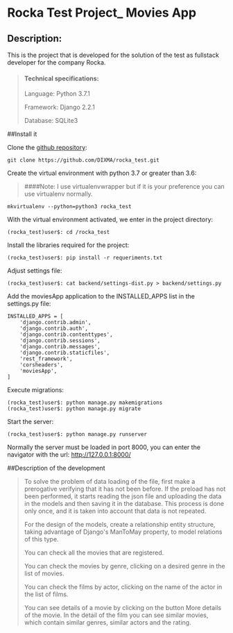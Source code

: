 # Rocka Test Project_ Movies App

## Description:
This is the project that is developed for the solution of the test as fullstack developer for the company Rocka.

> #### Technical specifications:
>Language: Python 3.7.1
>
>Framework: Django 2.2.1
>
>Database: SQLite3

##Install it

Clone the [github repository](https://github.com/DIXMA/rocka_test.git): 

```
git clone https://github.com/DIXMA/rocka_test.git
```

Create the virtual environment with python 3.7 or greater than 3.6:
> ####Note: 
> I use virtualenvwrapper but if it is your preference you can use virtualenv normally.
```
mkvirtualenv --python=python3 rocka_test
```

With the virtual environment activated, we enter in the project directory:
```
(rocka_test)user$: cd /rocka_test
```

Install the libraries required for the project:
```
(rocka_test)user$: pip install -r requeriments.txt
```

Adjust settings file:
```
(rocka_test)user$: cat backend/settings-dist.py > backend/settings.py
```

Add the moviesApp application to the INSTALLED_APPS list in the settings.py file:
```
INSTALLED_APPS = [
    'django.contrib.admin',
    'django.contrib.auth',
    'django.contrib.contenttypes',
    'django.contrib.sessions',
    'django.contrib.messages',
    'django.contrib.staticfiles',
    'rest_framework',
    'corsheaders',
    'moviesApp',
]
```

Execute migrations:
```
(rocka_test)user$: python manage.py makemigrations
(rocka_test)user$: python manage.py migrate
```

Start the server:
```
(rocka_test)user$: python manage.py runserver
```

Normally the server must be loaded in port 8000, you can enter the navigator with the url: http://127.0.0.1:8000/

##Description of the development
> To solve the problem of data loading of the file, first make a prerogative verifying that it has not been before. If the preload has not been performed, it starts reading the json file and uploading the data in the models and then saving it in the database. This process is done only once, and it is taken into account that data is not repeated.
> 
> For the design of the models, create a relationship entity structure, taking advantage of Django's ManToMay property, to model relations of this type.
>
> You can check all the movies that are registered.
>
> You can check the movies by genre, clicking on a desired genre in the list of movies.
>
> You can check the films by actor, clicking on the name of the actor in the list of films.
>
> You can see details of a movie by clicking on the button More details of the movie. In the detail of the film you can see similar movies, which contain similar genres, similar actors and the rating.